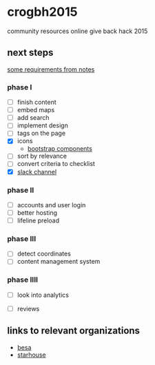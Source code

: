 # crogbh2015
community resources online give back hack 2015

## next steps
[some requirements from notes]('REQUIREMENTS.md')

### phase I
- [ ] finish content
- [ ] embed maps
- [ ] add search
- [ ] implement design
- [ ] tags on the page
- [x] icons
  - [bootstrap components](http://getbootstrap.com/components/)
- [ ] sort by relevance
- [ ] convert criteria to checklist
- [x] [slack channel](https://onesourcecommunity.slack.com/messages/general/)

### phase II
- [ ] accounts and user login
- [ ] better hosting
- [ ] lifeline preload

### phase III
- [ ] detect coordinates
- [ ] content management system

### phase IIII
- [ ] look into analytics
- [ ] reviews


## links to relevant organizations
- [besa](http://www.givebesa.org/)
- [starhouse](http://www.osustarhouse.com/About/Mission-and-Vision.aspx)
